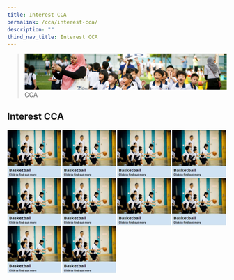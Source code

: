 ```yaml
---
title: Interest CCA
permalink: /cca/interest-cca/
description: ""
third_nav_title: Interest CCA
---
```

>![](/images/CCA/CCA_02.jpg)
>CCA

## Interest CCA

<p><a href="https://staging.d1vupma46t7042.amplifyapp.com/cca/interest-cca/basketball/">
<img align="left" style="width:25%" src="/images/CCA/Basketball.jpg">
</a></p>

<p><a href="https://staging.d1vupma46t7042.amplifyapp.com/cca/interest-cca/brass-band/">
<img align="left" style="width:25%" src="/images/CCA/Basketball.jpg">
</a></p>

<p><a href="https://staging.d1vupma46t7042.amplifyapp.com/cca/interest-cca/coding-and-robotics-info-comm-and-media-crim/">
<img align="left" style="width:25%" src="/images/CCA/Basketball.jpg">
</a></p>
																																													
<p><a href="https://staging.d1vupma46t7042.amplifyapp.com/cca/interest-cca/international-dance/">
<img align="left" style="width:25%" src="/images/CCA/Basketball.jpg">
</a></p>

<br><br><br><br>

<p><a href="https://staging.d1vupma46t7042.amplifyapp.com/cca/interest-cca/football/">
<img align="left" style="width:25%" src="/images/CCA/Basketball.jpg">
</a></p>

<p><a href="https://staging.d1vupma46t7042.amplifyapp.com/cca/interest-cca/choir/">
<img align="left" style="width:25%" src="/images/CCA/Basketball.jpg">
</a></p>

<p><a href="https://staging.d1vupma46t7042.amplifyapp.com/cca/interest-cca/cub-scouts/">
<img align="left" style="width:25%" src="/images/CCA/Basketball.jpg">
</a></p>
																																													
<p><a href="https://staging.d1vupma46t7042.amplifyapp.com/cca/interest-cca/international-chess/">
<img align="left" style="width:25%" src="/images/CCA/Basketball.jpg">
</a></p>

<br><br><br><br>

<center>
<p><a href="https://staging.d1vupma46t7042.amplifyapp.com/cca/interest-cca/art-club/">
<img align="left" style="width:25%" src="/images/CCA/Basketball.jpg">
</a></p>

<p><a href="https://staging.d1vupma46t7042.amplifyapp.com/cca/interest-cca/table-tennis/">
<img align="left" style="width:25%" src="/images/CCA/Basketball.jpg">
</a></p>

</center>